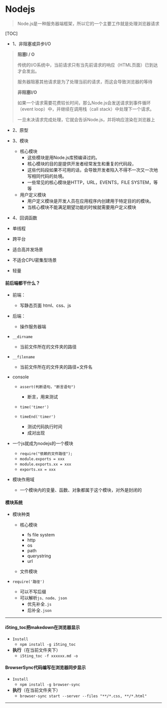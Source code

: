 # Nodejs
> Node.js是一种服务器端框架，所以它的一个主要工作就是处理浏览器请求

[TOC]
- 1、非阻塞或异步I/O
> **阻塞I / O**
>
> 传统的I/O系统中，当前请求只有当先前请求的响应（HTML页面）已到达才会发出。
>
> 服务器阻塞其他请求是为了处理当前的请求，而这会导致浏览器的等待
>
> **非阻塞I/O**
>
> 如果一个请求需要花费较长时间，那么Node.js会发送请求到事件循环（event loop）中，并继续在调用栈（call stack）中处理下一个请求。
>
> 一旦未决请求完成处理，它就会告诉Node.js，并将响应渲染在浏览器上


- 2、原型
- 3、模块
  - 核心模块
    - 这些模块是用Node.js库预编译过的。
    - 核心模块的目的是提供开发者经常发生和重复的代码段，
    - 这些代码段如果不可用的话，会导致开发者陷入不得不一次又一次地写相同代码的处境。
    - 一些常见的核心模块是HTTP，URL，EVENTS，FILE SYSTEM，等等
  - 用户定义模块
    - 用户定义模块是开发人员在应用程序内创建用于特定目的的模块。
    - 当核心模块不能满足期望功能的时候就需要用户定义模块
- 4、回调函数

- 单线程
- 跨平台
- 适合高并发场景
- 不适合CPU密集型场景
- 轻量



#### 前后端都干什么？
- 前端：
  - 写静态页面  html、css、js
- 后端：
  - 操作服务器端



- `__dirname`
  - 当前文件所在的文件夹的路径
- `__filename`
  - 当前文件所在的文件夹的路径+文件名
- console
  - `assert(判断语句，"断言语句")`
    - 断言，用来测试

  - `time('timer')`
  - `timeEnd('timer')`
    - 测试代码执行时间
    - 成对出现

- 一个js就成为nodejs的一个模块
  - `require("依赖的文件路径");`
  - `module.exports = xxx`
  - `module.exports.xx = xxx`
  - `exports.xx = xxx`

- 模块作用域
  - 一个模块内的变量、函数、对象都属于这个模块，对外是封闭的


#### 模块系统
- 模块种类
  - 核心模块
    - fs file system
    - http
    - os
    - path
    - querystring
    - url

  - 文件模块

- `require('路径')`
  - 可以不写后缀
  - 可以解析`js、node、json`
    - 优先补全`.js`
    - 后补全`.json`

---
#### i5ting_toc把makedown在浏览器显示
- `Instell`
  - `npm install -g i5ting_toc`
- **执行**（在当前文件夹下）
  - `i5ting_toc -f xxxxxx.md -o`

#### BrowserSync代码编写在浏览器同步显示
- `Instell`
  - `npm install -g browser-sync`
- **执行**（在当前文件夹下）
  - `browser-sync start --server --files "**/*.css, **/*.html"`

---